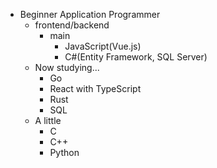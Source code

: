 - Beginner Application Programmer
  - frontend/backend
    - main
      - JavaScript(Vue.js)
      - C#(Entity Framework, SQL Server)
  - Now studying...
    - Go
    - React with TypeScript
    - Rust
    - SQL
  - A little
    - C
    - C++
    - Python

